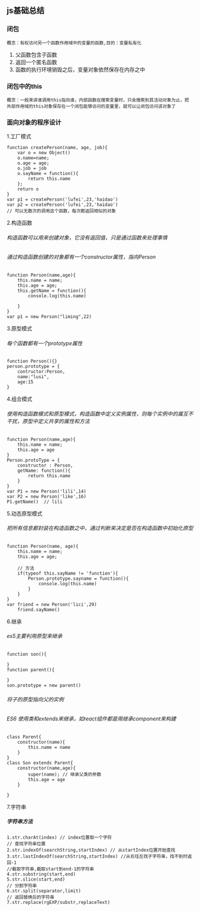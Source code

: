 ## js基础总结

### 闭包
    概念：有权访问另一个函数作用域中的变量的函数,目的：变量私有化
1. 父函数包含子函数
2. 返回一个匿名函数
3. 函数的执行环境销毁之后，变量对象依然保存在内存之中
### 闭包中的this
    概念：一般来讲谁调用this指向谁，内部函数在搜索变量时，只会搜索到其活动对象为止，把外部作用域的this对象保存在一个闭包能够访问的变量里，就可以让闭包访问该对象了

### 面向对象的程序设计
1.工厂模式

    function createPerson(name, age, job){
        var o = new Object()
        o.name=name;
        o.age = age;
        o.job = job
        o.sayName = function(){
            return this.name
        };
        return o
    }
    var p1 = createPerson('lufei',23,'haidao')
    var p2 = createPerson('lufei',23,'haidao')
    // 可以无数次的调用这个函数，每次都返回相似的对象
2.构造函数
###### 构造函数可以用来创建对象，它没有返回值，只是通过函数来处理事情
###### 通过构造函数创建的对象都有一个constructor属性，指向Person
    function Person(name,age){
        this.name = name;
        this.age = age;
        this.getName = function(){
            console.log(this.name)
            
        }
    }
    var p1 = new Person("liming",22)
    

3.原型模式
###### 每个函数都有一个prototype属性
    function Person(){}    
    person.prototype = {
        contructor:Person,
        name:"lusi",
        age:15
    }

4.组合模式
###### 使用构造函数模式和原型模式，构造函数中定义实例属性，则每个实例中的属互不干扰，原型中定义共享的属性和方法
    function Person(name,age){
        this.name = name;
        this.age = age 
    }
    Person.protoType = {
        constructor : Person,
        getName: function(){
            return this.name
        }
    }
    var P1 = new Person('lili',14)
    var P2 = new Person('like',16)
    P1.getName()  // lili
5.动态原型模式
###### 把所有信息都封装在构造函数之中，通过判断来决定是否在构造函数中初始化原型
    function Person(name, age){
        this.name = name;
        this.age = age;

        // 方法
        if(typeof this.sayName != 'function'){
            Person.prototype.sayname = function(){
                console.log(this.name)
            }
        }
    }
    var friend = new Person('lici',29)
        friend.sayName()
6.继承
###### es5主要利用原型来继承
    function son(){

    }
    function parent(){

    }
    son.prototype = new parent()
###### 将子的原型指向父的实例

###### ES6 使用类和extends来继承，如react组件都是用继承component来构建
    class Parent{
        constructor(name){
            this.name = name
        }
    }
    class Son extends Parent{
        constructor(name,age){
            super(name); // 继承父类的参数
            this.age = age 
        }

    }
7.字符串
##### 字符串方法
    1.str.charAt(index) // index位置取一个字符
    // 查找字符串位置
    2.str.indexOf(searchString,startIndex) // 从startIndex位置开始查找
    3.str.lastIndexOf(searchString,startIndex) //从右往左找子字符串，找不到时返回-1
    //截取字符串,截取start到end-1的字符串
    4.str.substring(start,end) 
    5.str.slice(start,end)
    // 分割字符串
    6.str.split(separator,limit) 
    // 返回替换后的字符串
    7.str.replace(rgEXP/substr,replaceText) 
